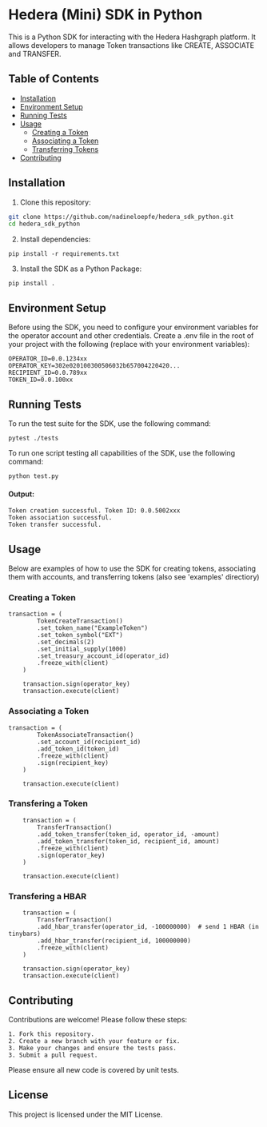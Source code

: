 # Hedera (Mini) SDK in Python

This is a Python SDK for interacting with the Hedera Hashgraph platform. It allows developers to manage Token transactions like CREATE, ASSOCIATE and TRANSFER.


## Table of Contents

- [Installation](#installation)
- [Environment Setup](#environment-setup)
- [Running Tests](#running-tests)
- [Usage](#usage)
  - [Creating a Token](#creating-a-token)
  - [Associating a Token](#associating-a-token)
  - [Transferring Tokens](#transferring-tokens)
- [Contributing](#contributing)

## Installation

1. Clone this repository:

```bash
git clone https://github.com/nadineloepfe/hedera_sdk_python.git
cd hedera_sdk_python
```

2. Install dependencies:

```
pip install -r requirements.txt
```

3. Install the SDK as a Python Package:
```
pip install .
```

## Environment Setup

Before using the SDK, you need to configure your environment variables for the operator account and other credentials. Create a .env file in the root of your project with the following (replace with your environment variables):

```
OPERATOR_ID=0.0.1234xx
OPERATOR_KEY=302e020100300506032b657004220420...
RECIPIENT_ID=0.0.789xx
TOKEN_ID=0.0.100xx
```

## Running Tests

To run the test suite for the SDK, use the following command:
```
pytest ./tests 
```

To run one script testing all capabilities of the SDK, use the following command:
```
python test.py
```

#### Output:
```
Token creation successful. Token ID: 0.0.5002xxx
Token association successful.
Token transfer successful.
```


## Usage

Below are examples of how to use the SDK for creating tokens, associating them with accounts, and transferring tokens (also see 'examples' directiory)

### Creating a Token

```
transaction = (
        TokenCreateTransaction()
        .set_token_name("ExampleToken")
        .set_token_symbol("EXT")
        .set_decimals(2)
        .set_initial_supply(1000)
        .set_treasury_account_id(operator_id)
        .freeze_with(client)
    )

    transaction.sign(operator_key)
    transaction.execute(client)
```

### Associating a Token

```
transaction = (
        TokenAssociateTransaction()
        .set_account_id(recipient_id)
        .add_token_id(token_id)
        .freeze_with(client)
        .sign(recipient_key)
    )

    transaction.execute(client)
```

### Transfering a Token

```
    transaction = (
        TransferTransaction()
        .add_token_transfer(token_id, operator_id, -amount)
        .add_token_transfer(token_id, recipient_id, amount)
        .freeze_with(client)
        .sign(operator_key)
    )

    transaction.execute(client)
```

### Transfering a HBAR

```
    transaction = (
        TransferTransaction()
        .add_hbar_transfer(operator_id, -100000000)  # send 1 HBAR (in tinybars)
        .add_hbar_transfer(recipient_id, 100000000)  
        .freeze_with(client)
    )

    transaction.sign(operator_key)
    transaction.execute(client)
```

## Contributing

Contributions are welcome! Please follow these steps:

    1. Fork this repository.
    2. Create a new branch with your feature or fix.
    3. Make your changes and ensure the tests pass.
    3. Submit a pull request.

Please ensure all new code is covered by unit tests.

## License

This project is licensed under the MIT License.
